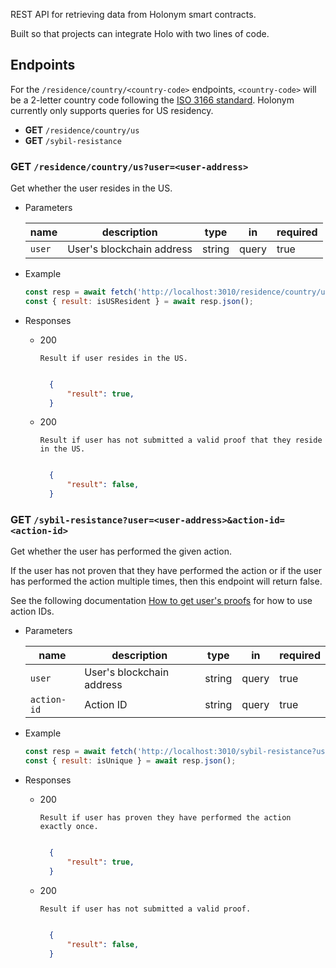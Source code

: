 REST API for retrieving data from Holonym smart contracts.

Built so that projects can integrate Holo with two lines of code.

## Endpoints

For the `/residence/country/<country-code>` endpoints, `<country-code>` will be a 2-letter country code following the [ISO 3166 standard](https://www.iso.org/iso-3166-country-codes.html). Holonym currently only supports queries for US residency.

- **GET** `/residence/country/us`
- **GET** `/sybil-resistance`

### **GET** `/residence/country/us?user=<user-address>`

Get whether the user resides in the US.

- Parameters

  | name   | description               | type   | in    | required |
  | ------ | ------------------------- | ------ | ----- | -------- |
  | `user` | User's blockchain address | string | query | true     |

- Example

  ```JavaScript
  const resp = await fetch('http://localhost:3010/residence/country/us?user=0x0000000000000000000000000000000000000000');
  const { result: isUSResident } = await resp.json();
  ```

- Responses

  - 200

        Result if user resides in the US.

    ```JSON

      {
          "result": true,
      }

    ```

  - 200

        Result if user has not submitted a valid proof that they reside in the US.

    ```JSON

      {
          "result": false,
      }

    ```

### **GET** `/sybil-resistance?user=<user-address>&action-id=<action-id>`

Get whether the user has performed the given action.

If the user has not proven that they have performed the action or if the user has performed the action multiple times, then this endpoint will return false.

See the following documentation [How to get user's proofs](https://holonym.gitbook.io/holonym-alpha/usage/how-to-stop-sybil-attacks-using-holonym#how-to-get-the-proof) for how to use action IDs.

- Parameters

  | name        | description               | type   | in    | required |
  | ----------- | ------------------------- | ------ | ----- | -------- |
  | `user`      | User's blockchain address | string | query | true     |
  | `action-id` | Action ID                 | string | query | true     |

- Example

  ```JavaScript
  const resp = await fetch('http://localhost:3010/sybil-resistance?user=0x0000000000000000000000000000000000000000&action-id=12345678');
  const { result: isUnique } = await resp.json();
  ```

- Responses

  - 200

        Result if user has proven they have performed the action exactly once.

    ```JSON

      {
          "result": true,
      }

    ```

  - 200

        Result if user has not submitted a valid proof.

    ```JSON

      {
          "result": false,
      }

    ```
